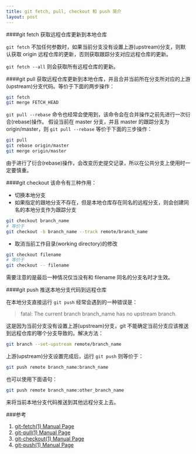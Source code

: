 ```yaml
---
title: git fetch, pull, checkout 和 push 简介
layout: post
---
```


####git fetch
获取远程仓库更新到本地仓库

`git fetch` 不加任何参数时，如果当前分支没有设置上游(upstream)分支，则默认获取 origin 远程仓库的更新，否则获取跟踪分支对应远程仓库的更新。

`git fetch --all` 则会获取所有远程仓库的更新。

####git pull
获取远程仓库更新到本地仓库，并且合并当前所在分支所对应的上游(upstream)分支代码。等价于下面的两步操作：

```bash
git fetch
git merge FETCH_HEAD
```

`git pull --rebase` 命令也经常会使用到，该命令会在合并操作之前先进行一次衍合(rebase)操作。
假设当前在 master 分支，并且 master 的跟踪分支为 origin/master，则 `git pull --rebase` 等价于下面的三步操作：

```bash
git pull
git rebase origin/master
git merge origin/master
```
  
由于进行了衍合(rebase)操作，会改变历史提交记录，所以在公共分支上使用时一定要慎重。


####git checkout
该命令有三种作用：

* 切换本地分支
* 如果指定的跟地分支不存在，但是本地仓库存在同名的远程分支，则会创建同名的本地分支作为跟踪分支

```bash
git checkout branch_name
# 等价于
git checkout -b branch_name --track remote/branch_name
```

* 取消当前工作目录(working directory)的修改

```bash
git checkout filename
# 等价于
git checkout -- filename
```

需要注意的是最后一种情况仅当没有和 filename 同名的分支名时才生效。

####git push
推送本地分支代码到远程仓库

在本地分支直接运行 `git push` 经常会遇到的一种错误是：

> fatal: The current branch branch_name has no upstream branch.

这是因为当前分支没有设置上游(upstream)分支，git 不能确定当前分支应该推送到远程仓库的哪个分支导致的。解决方法：

```bash
git branch --set-upstream remote/branch_name
```

上游(upstream)分支设置完成后，运行 `git push` 则等价于：

```bash
git push remote branch_name:branch_name
```

也可以使用下面语句：

```bash
git push remote branch_name:other_branch_name
```

来将当前本地分支代码推送到其他远程分支上去。

###参考
1. [git-fetch(1) Manual Page](http://git-scm.com/docs/git-fetch)
2. [git-pull(1) Manual Page](http://git-scm.com/docs/git-pull)
2. [git-checkout(1) Manual Page](http://git-scm.com/docs/git-checkout)
2. [git-push(1) Manual Page](http://git-scm.com/docs/git-push)
